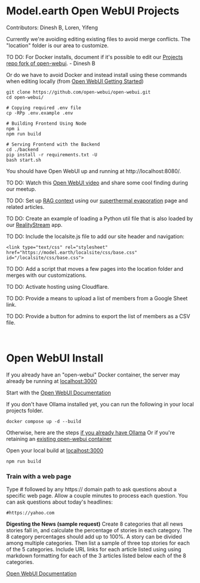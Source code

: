 # Model.earth Open WebUI Projects

Contributors: Dinesh B, Loren, Yifeng

Currently we're avoiding editing existing files to avoid merge conflicts.
The "location" folder is our area to customize.

TO DO: For Docker installs, document if it's possible to edit our [Projects repo fork of open-webui](https://github.com/modelearth/projects). - Dinesh B

Or do we have to avoid Docker and instead install using these commands when editing locally (from [Open WebUI Getting Started](https://docs.openwebui.com/getting-started/))

	git clone https://github.com/open-webui/open-webui.git
	cd open-webui/

	# Copying required .env file
	cp -RPp .env.example .env

	# Building Frontend Using Node
	npm i
	npm run build

	# Serving Frontend with the Backend
	cd ./backend
	pip install -r requirements.txt -U
	bash start.sh

You should have Open WebUI up and running at http://localhost:8080/.

TO DO: Watch this [Open WebUI video](https://www.youtube.com/watch?v=N-aRJe--txs) and share some cool finding during our meetup.

TO DO: Set up [RAG context](https://docs.openwebui.com/tutorial/rag/) using our [superthermal evaporation](../../evaporation-kits/) page and related articles.

TO DO: Create an example of loading a Python util file that is also loaded by our [RealityStream](../../RealityStream/) app.

TO DO: Include the localsite.js file to add our site header and navigation:

	<link type="text/css" rel="stylesheet" href="https://model.earth/localsite/css/base.css" id="/localsite/css/base.css">

TO DO: Add a script that moves a few pages into the location folder and merges with our customizations.

TO DO: Activate hosting using Cloudflare.

TO DO: Provide a means to upload a list of members from a Google Sheet link.

TO DO: Provide a button for admins to export the list of members as a CSV file.

<!--Pinecone -->
<br>

# Open WebUI Install

If you already have an "open-webui" Docker container, the server may already be running at [localhost:3000](http://localhost:3000)

Start with the [Open WebUI Documentation](https://docs.openwebui.com/)

If you don't have Ollama installed yet, you can run the following in your local projects folder.  
<!--(If you already have an "open-webui" container in Docker, delete or rename it.)-->

	docker compose up -d --build

Otherwise, here are the steps [if you already have Ollama](https://docs.openwebui.com/)
Or if you're retaining an [existing open-webui container](https://docs.openwebui.com/getting-started/)
<!--
, and using GPU Support, then run:

	docker run -d -p 3000:8080 --gpus=all -v ollama:/root/.ollama -v open-webui:/app/backend/data --name open-webui --restart always ghcr.io/open-webui/open-webui:ollama
-->

Open your local build at [localhost:3000](http://localhost:3000)

	npm run build

### Train with a web page

Type # followed by any https:// domain path to ask questions about a specific web page. 
Allow a couple minutes to process each question. You can ask questions about today's headlines:

	#https://yahoo.com

**Digesting the News (sample request)**
Create 8 categories that all news stories fall in, and calculate the percentage of stories in each category. The 8 category percentages should add up to 100%. A story can be divided among multiple categories. Then list a sample of three top stories for each of the 5 categories. Include URL links for each article listed using using markdown formatting for each of the 3 articles listed below each of the 8 categories.

<!-- npm run preview didn't have an api. flower -->

[Open WebUI Documentation](https://docs.openwebui.com/)